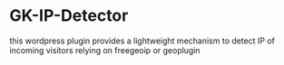 # GK-IP-Detector
this wordpress plugin provides a lightweight mechanism to detect IP of incoming visitors relying on freegeoip or geoplugin
